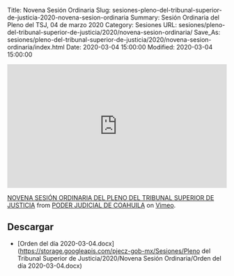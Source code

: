 Title: Novena Sesión Ordinaria
Slug: sesiones-pleno-del-tribunal-superior-de-justicia-2020-novena-sesion-ordinaria
Summary: Sesión Ordinaria del Pleno del TSJ, 04 de marzo 2020
Category: Sesiones
URL: sesiones/pleno-del-tribunal-superior-de-justicia/2020/novena-sesion-ordinaria/
Save_As: sesiones/pleno-del-tribunal-superior-de-justicia/2020/novena-sesion-ordinaria/index.html
Date: 2020-03-04 15:00:00
Modified: 2020-03-04 15:00:00


<div style="padding:56.25% 0 0 0;position:relative;"><iframe src="https://player.vimeo.com/video/395239394" style="position:absolute;top:0;left:0;width:100%;height:100%;" frameborder="0" allow="autoplay; fullscreen" allowfullscreen></iframe></div><script src="https://player.vimeo.com/api/player.js"></script>
<p><a href="https://vimeo.com/395239394">NOVENA SESI&Oacute;N ORDINARIA DEL PLENO DEL TRIBUNAL SUPERIOR DE JUSTICIA</a> from <a href="https://vimeo.com/user103229504">PODER JUDICIAL DE COAHUILA</a> on <a href="https://vimeo.com">Vimeo</a>.</p>



## Descargar


* [Orden del día 2020-03-04.docx](https://storage.googleapis.com/pjecz-gob-mx/Sesiones/Pleno del Tribunal Superior de Justicia/2020/Novena Sesión Ordinaria/Orden del día 2020-03-04.docx)


